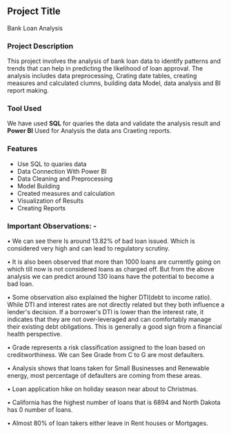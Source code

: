 ## Project Title
Bank Loan Analysis

### Project Description
This project involves the analysis of bank loan data to identify patterns and trends that can help in predicting the likelihood of loan approval. The analysis includes data preprocessing, Crating date tables, creating measures and calculated clumns, building data Model, data analysis and BI report making.

### Tool Used
We have used **SQL** for quaries the data and validate the analysis result and **Power BI** Used for Analysis the data ans Craeting reports.

### Features
- Use SQL to quaries data
- Data Connection With Power BI
- Data Cleaning and Preprocessing
- Model Building
- Created measures and calculation
- Visualization of Results
- Creating Reports

### Important Observations: -
•	We can see there Is around 13.82% of bad loan issued. Which is considered very high and can lead to regulatory scrutiny.

•	It is also been observed that more than 1000 loans are currently going on which till now is not considered loans as charged off. But from the above analysis we can predict around 130 loans have the potential to become a bad loan.

•	Some observation also explained the higher DTI(debt to income ratio). While DTI and interest rates are not directly related but they both influence a lender's decision. If a borrower's DTI is lower than the interest rate, it indicates that they are not over-leveraged and can comfortably manage their existing debt obligations. This is generally a good sign from a financial health perspective.

•	Grade represents a risk classification assigned to the loan based on creditworthiness. We can See Grade from C to G are most defaulters.

•	Analysis shows that loans taken for Small Businesses and Renewable energy, most percentage of defaulters are coming from these areas.

•	Loan application hike on holiday season near about to Christmas.

•	California has the highest number of loans that is 6894 and North Dakota has 0 number of loans.

•	Almost 80% of loan takers either leave in Rent houses or Mortgages.
